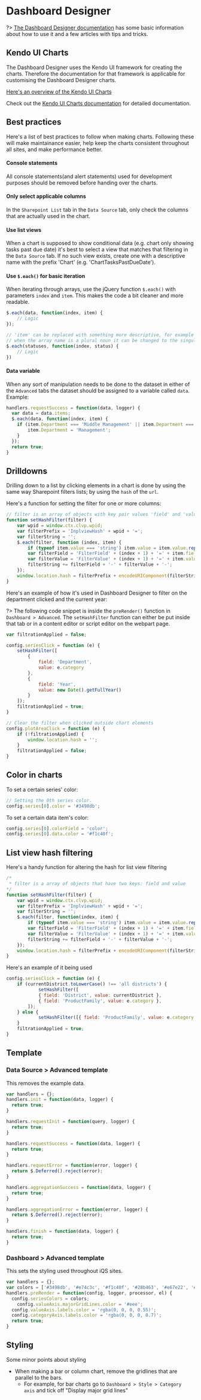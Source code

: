 # **Dashboard Designer**

?> [The Dashboard Designer documentation](http://www.spchart.com/documentation) has some basic information about how to use it and a few articles with tips and tricks.

## Kendo UI Charts

The Dashboard Designer uses the Kendo UI framework for creating the charts. Therefore the documentation for that framework is applicable for customising the Dashboard Designer charts.

[Here's an overview of the Kendo UI Charts](https://docs.telerik.com/kendo-ui/controls/charts/overview "Kendo UI Charts Overview")

Check out the [Kendo UI Charts documentation](https://docs.telerik.com/kendo-ui/api/javascript/dataviz/ui/chart "Kendo UI Charts documentation") for detailed documentation.

## Best practices

Here's a list of best practices to follow when making charts. Following these will make maintainance easier, help keep the charts consistent throughout all sites, and make performance better.

#### Console statements
All console statements(and alert statements) used for development purposes should be removed before handing over the charts.

#### Only select applicable columns
In the `Sharepoint List` tab in the `Data Source` tab, only check the columns that are actually used in the chart.

#### Use list views
When a chart is supposed to show conditional data (e.g. chart only showing tasks past due date) it's best to select a view that matches that filtering in the `Data Source` tab. If no such view exists, create one with a descriptive name with the prefix 'Chart' (e.g. 'ChartTasksPastDueDate').

#### Use `$.each()` for basic iteration
When iterating through arrays, use the jQuery function `$.each()` with parameters `index` and `item`. This makes the code a bit cleaner and more readable.

```js
$.each(data, function(index, item) {
    // Logic
});

// 'item' can be replaced with something more descriptive, for example
// when the array name is a plural noun it can be changed to the singular form:
$.each(statuses, function(index, status) {
    // Logic
})
```

#### Data variable
When any sort of manipulation needs to be done to the dataset in either of the `Advanced` tabs the dataset should be assigned to a variable called `data`. Example:

```js
handlers.requestSuccess = function(data, logger) {
  var data = data.items;
  $.each(data, function(index, item) {
    if (item.Department === 'Middle Management' || item.Department === 'Upper Management') {
        item.Department = 'Management';
    }
  });
  return true;
}
```

## Drilldowns

Drilling down to a list by clicking elements in a chart is done by using the same way Sharepoint filters lists; by using the `hash` of the `url`.

Here's a function for setting the filter for one or more columns:

```js
// filter is an array of objects with key pair values 'field' and 'value'
function setHashFilter(filter) {
    var wpid = window.ctx.clvp.wpid;
    var filterPrefix = 'InplviewHash' + wpid + '=';   
    var filterString = '';
    $.each(filter, function (index, item) {
        if (typeof item.value === 'string') item.value = item.value.replace(/-/g, '%2D');
        var filterField = 'FilterField' + (index + 1) + '=' + item.field;
        var filterValue = 'FilterValue' + (index + 1) + '=' + item.value;
        filterString += filterField + '-' + filterValue + '-';
    });
    window.location.hash = filterPrefix + encodeURIComponent(filterString);
}
```
Here's an example of how it's used in Dashboard Designer to filter on the department clicked and the current year:

?> The following code snippet is inside the `preRender()` function in `Dashboard > Advanced`. The `setHashFilter` function can either be put inside that tab or in a content editor or script editor on the webpart page.

```js
var filtrationApplied = false;

config.seriesClick = function (e) {
    setHashFilter([
        { 
            field: 'Department',
            value: e.category
        },
        {
            field: 'Year',
            value: new Date().getFullYear()
        }
    ]);
    filtrationApplied = true;
}

// Clear the filter when clicked outside chart elements
config.plotAreaClick = function (e) {
    if (!filtrationApplied) {
        window.location.hash = '';
    }
    filtrationApplied = false;
}
```

## Color in charts

To set a certain series' color: 
 
```js
// Setting the 0th series color.
config.series[0].color = '#3498db'; 
```
 
To set a certain data item's color: 
 
 ```js
config.series[0].colorField = 'color'; 
config.series[0].data.color = '#f1c40f'; 
```

## List view hash filtering

Here's a handy function for altering the hash for list view filtering

```js
/*
 * filter is a array of objects that have two keys: field and value	
*/
function setHashFilter(filter) {
	var wpid = window.ctx.clvp.wpid;
	var filterPrefix = 'InplviewHash' + wpid + '=';
	var filterString = '';
	$.each(filter, function(index, item) {
		if (typeof item.value === 'string') item.value = item.value.replace(/-/g, '%2D');
		var filterField = 'FilterField' + (index + 1) + '=' + item.field;
		var filterValue = 'FilterValue' + (index + 1) + '=' + item.value;
		filterString += filterField + '-' + filterValue + '-';
	});
	window.location.hash = filterPrefix + encodeURIComponent(filterString);
}
```
Here's an example of it being used

```js
config.seriesClick = function (e) {
	if (currentDistrict.toLowerCase() !== 'all districts') {
			setHashFilter([
			{ field: 'District', value: currentDistrict },
			{ field: 'ProductFamily', value: e.category },
		]);
	} else {
			setHashFilter([{ field: 'ProductFamily', value: e.category }]);
	}
	filtrationApplied = true;
}
```

## Template

### Data Source > Advanced template

This removes the example data.

```js
var handlers = {};
handlers.init = function(data, logger) {
  return true;
}

handlers.requestInit = function(query, logger) {
  return true;
}

handlers.requestSuccess = function(data, logger) {
  return true;
}

handlers.requestError = function(error, logger) {
  return $.Deferred().reject(error);
}

handlers.aggregationSuccess = function(data, logger) {
  return true;
}

handlers.aggregationError = function(error, logger) {
  return $.Deferred().reject(error);
}

handlers.finish = function(data, logger) {
  return true;
}
```

### Dashboard > Advanced template

This sets the styling used throughout iQS sites.

```js
var handlers = {};
var colors = ['#3498db', '#e74c3c', '#f1c40f', '#28b463', '#e67e22', '#2e4053'];
handlers.preRender = function(config, logger, processor, el) {
  config.seriesColors = colors;
 	config.valueAxis.majorGridLines.color = '#eee';
  config.valueAxis.labels.color = 'rgba(0, 0, 0, 0.55)';
  config.categoryAxis.labels.color = 'rgba(0, 0, 0, 0.7)';
  return true;
}
```

## Styling

Some minor points about styling

- When making a bar or column chart, remove the gridlines that are parallel to the bars.
    - For example, for bar charts go to `Dashboard > Style > Category axis` and tick off "Display major grid lines"